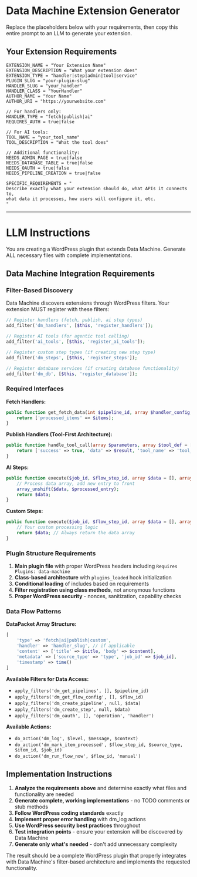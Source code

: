 # Data Machine Extension Generator

Replace the placeholders below with your requirements, then copy this entire prompt to an LLM to generate your extension.

## Your Extension Requirements

```
EXTENSION_NAME = "Your Extension Name"
EXTENSION_DESCRIPTION = "What your extension does"
EXTENSION_TYPE = "handler|step|admin|tool|service"
PLUGIN_SLUG = "your-plugin-slug"
HANDLER_SLUG = "your_handler"
HANDLER_CLASS = "YourHandler"
AUTHOR_NAME = "Your Name"
AUTHOR_URI = "https://yourwebsite.com"

// For handlers only:
HANDLER_TYPE = "fetch|publish|ai"
REQUIRES_AUTH = true|false

// For AI tools:
TOOL_NAME = "your_tool_name"
TOOL_DESCRIPTION = "What the tool does"

// Additional functionality:
NEEDS_ADMIN_PAGE = true|false
NEEDS_DATABASE_TABLE = true|false
NEEDS_OAUTH = true|false
NEEDS_PIPELINE_CREATION = true|false

SPECIFIC_REQUIREMENTS = "
Describe exactly what your extension should do, what APIs it connects to, 
what data it processes, how users will configure it, etc.
"
```

---

# LLM Instructions

You are creating a WordPress plugin that extends Data Machine. Generate ALL necessary files with complete implementations.

## Data Machine Integration Requirements

### Filter-Based Discovery
Data Machine discovers extensions through WordPress filters. Your extension MUST register with these filters:

```php
// Register handlers (fetch, publish, ai step types)
add_filter('dm_handlers', [$this, 'register_handlers']);

// Register AI tools (for agentic tool calling)
add_filter('ai_tools', [$this, 'register_ai_tools']); 

// Register custom step types (if creating new step type)
add_filter('dm_steps', [$this, 'register_steps']);

// Register database services (if creating database functionality)
add_filter('dm_db', [$this, 'register_database']);
```

### Required Interfaces

**Fetch Handlers:**
```php
public function get_fetch_data(int $pipeline_id, array $handler_config, ?string $job_id = null): array {
    return ['processed_items' => $items];
}
```

**Publish Handlers (Tool-First Architecture):**
```php
public function handle_tool_call(array $parameters, array $tool_def = []): array {
    return ['success' => true, 'data' => $result, 'tool_name' => 'tool_name'];
}
```

**AI Steps:**
```php
public function execute($job_id, $flow_step_id, array $data = [], array $flow_step_config = []): array {
    // Process data array, add new entry to front
    array_unshift($data, $processed_entry);
    return $data;
}
```

**Custom Steps:**
```php
public function execute($job_id, $flow_step_id, array $data = [], array $flow_step_config = []): array {
    // Your custom processing logic
    return $data; // Always return the data array
}
```

### Plugin Structure Requirements

1. **Main plugin file** with proper WordPress headers including `Requires Plugins: data-machine`
2. **Class-based architecture** with `plugins_loaded` hook initialization  
3. **Conditional loading** of includes based on requirements
4. **Filter registration using class methods**, not anonymous functions
5. **Proper WordPress security** - nonces, sanitization, capability checks

### Data Flow Patterns

**DataPacket Array Structure:**
```php
[
    'type' => 'fetch|ai|publish|custom',
    'handler' => 'handler_slug', // if applicable
    'content' => ['title' => $title, 'body' => $content],
    'metadata' => ['source_type' => 'type', 'job_id' => $job_id],
    'timestamp' => time()
]
```

**Available Filters for Data Access:**
- `apply_filters('dm_get_pipelines', [], $pipeline_id)`
- `apply_filters('dm_get_flow_config', [], $flow_id)`
- `apply_filters('dm_create_pipeline', null, $data)`
- `apply_filters('dm_create_step', null, $data)`
- `apply_filters('dm_oauth', [], 'operation', 'handler')`

**Available Actions:**
- `do_action('dm_log', $level, $message, $context)`
- `do_action('dm_mark_item_processed', $flow_step_id, $source_type, $item_id, $job_id)`
- `do_action('dm_run_flow_now', $flow_id, 'manual')`

## Implementation Instructions

1. **Analyze the requirements above** and determine exactly what files and functionality are needed
2. **Generate complete, working implementations** - no TODO comments or stub methods
3. **Follow WordPress coding standards** exactly
4. **Implement proper error handling** with dm_log actions
5. **Use WordPress security best practices** throughout
6. **Test integration points** - ensure your extension will be discovered by Data Machine
7. **Generate only what's needed** - don't add unnecessary complexity

The result should be a complete WordPress plugin that properly integrates with Data Machine's filter-based architecture and implements the requested functionality.